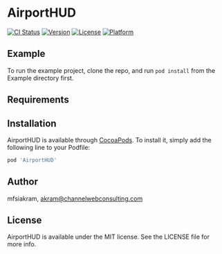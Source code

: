 # AirportHUD

[![CI Status](https://img.shields.io/travis/mfsiakram/AirportHUD.svg?style=flat)](https://travis-ci.org/mfsiakram/AirportHUD)
[![Version](https://img.shields.io/cocoapods/v/AirportHUD.svg?style=flat)](https://cocoapods.org/pods/AirportHUD)
[![License](https://img.shields.io/cocoapods/l/AirportHUD.svg?style=flat)](https://cocoapods.org/pods/AirportHUD)
[![Platform](https://img.shields.io/cocoapods/p/AirportHUD.svg?style=flat)](https://cocoapods.org/pods/AirportHUD)

## Example

To run the example project, clone the repo, and run `pod install` from the Example directory first.

## Requirements

## Installation

AirportHUD is available through [CocoaPods](https://cocoapods.org). To install
it, simply add the following line to your Podfile:

```ruby
pod 'AirportHUD'
```

## Author

mfsiakram, akram@channelwebconsulting.com

## License

AirportHUD is available under the MIT license. See the LICENSE file for more info.
